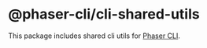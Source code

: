 # @phaser-cli/cli-shared-utils

This package includes shared cli utils for [Phaser CLI][1].

[1]: https://github.com/phaser-cli/phaser-cli
